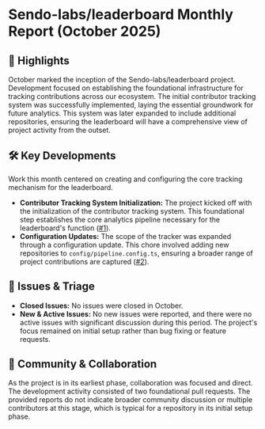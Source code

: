# Sendo-labs/leaderboard Monthly Report (October 2025)

## 🚀 Highlights
October marked the inception of the Sendo-labs/leaderboard project. Development focused on establishing the foundational infrastructure for tracking contributions across our ecosystem. The initial contributor tracking system was successfully implemented, laying the essential groundwork for future analytics. This system was later expanded to include additional repositories, ensuring the leaderboard will have a comprehensive view of project activity from the outset.

## 🛠️ Key Developments
Work this month centered on creating and configuring the core tracking mechanism for the leaderboard.

- **Contributor Tracking System Initialization:** The project kicked off with the initialization of the contributor tracking system. This foundational step establishes the core analytics pipeline necessary for the leaderboard's function ([#1](https://github.com/Sendo-labs/leaderboard/pull/1)).
- **Configuration Updates:** The scope of the tracker was expanded through a configuration update. This chore involved adding new repositories to `config/pipeline.config.ts`, ensuring a broader range of project contributions are captured ([#2](https://github.com/Sendo-labs/leaderboard/pull/2)).

## 🐛 Issues & Triage
- **Closed Issues:** No issues were closed in October.
- **New & Active Issues:** No new issues were reported, and there were no active issues with significant discussion during this period. The project's focus remained on initial setup rather than bug fixing or feature requests.

## 💬 Community & Collaboration
As the project is in its earliest phase, collaboration was focused and direct. The development activity consisted of two foundational pull requests. The provided reports do not indicate broader community discussion or multiple contributors at this stage, which is typical for a repository in its initial setup phase.